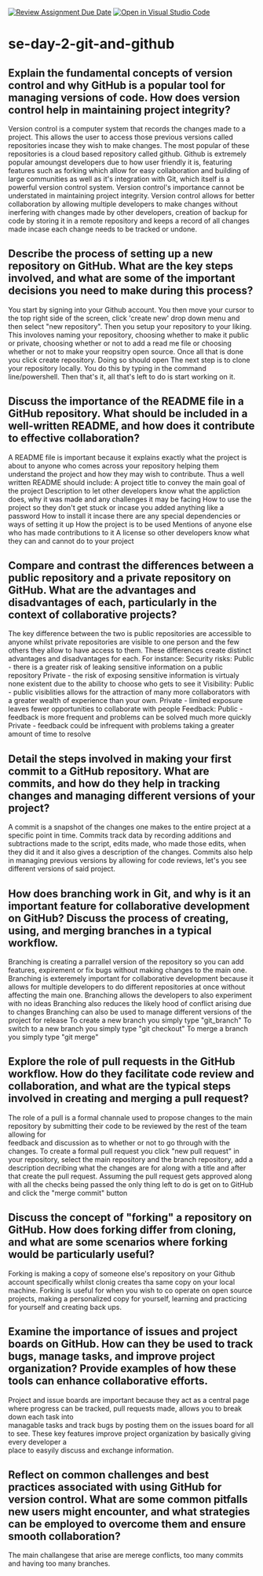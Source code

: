 [![Review Assignment Due Date](https://classroom.github.com/assets/deadline-readme-button-22041afd0340ce965d47ae6ef1cefeee28c7c493a6346c4f15d667ab976d596c.svg)](https://classroom.github.com/a/8wgCKhpZ)
[![Open in Visual Studio Code](https://classroom.github.com/assets/open-in-vscode-2e0aaae1b6195c2367325f4f02e2d04e9abb55f0b24a779b69b11b9e10269abc.svg)](https://classroom.github.com/online_ide?assignment_repo_id=18482510&assignment_repo_type=AssignmentRepo)
# se-day-2-git-and-github
## Explain the fundamental concepts of version control and why GitHub is a popular tool for managing versions of code. How does version control help in maintaining project integrity?
  Version control is a computer system that records the changes made to a project. This allows the user to access those previous versions called repositories incase they wish to make changes. The most popular of these repositories is a cloud based repository called github. Github is extremely popular amoungst developers due to how user friendly it is, featuring features such as forking which allow for easy collaboration and building of large communities as well as it's integration with Git, which itself is a powerful version control system. 
  Version control's importance cannot be understated in maintaining project integrity. Version control allows for better collaboration by allowing multiple developers to make changes without inerfering with changes made by other developers, creation of backup for code by storing it in a remote repository and keeps a record of all changes made incase each change needs to be tracked or undone.

## Describe the process of setting up a new repository on GitHub. What are the key steps involved, and what are some of the important decisions you need to make during this process?
  You start by signing into your Github account.
  You then move your cursor to the top right side of the screen, click 'create new' drop down menu and then select "new repository".
  Then you setup your repository to your liking. This involoves naming your repository, choosing whether to make it public or private, choosing whether or not to add a read 
  me file or choosing whether or not to make your reopsitry open source. 
  Once all that is done you click create repository. Doing so should open 
  The next step is to clone your repository locally. You do this by typing in the command line/powershell.
  Then that's it, all that's left to do is start working on it.
  
## Discuss the importance of the README file in a GitHub repository. What should be included in a well-written README, and how does it contribute to effective collaboration?
  A README file is important because it explains exactly what the project is about to anyone who comes across your repository helping them understand the project and how       they may wish to contribute. 
  Thus a well written README should include:
    A project title to convey the main goal of the project
    Description to let other developers know what the appliction does, why it was made and any challenges it may be facing
    How to use the project so they don't get stuck or incase you added anything like a password
    How to install it incase there are any special dependencies or ways of setting it up
    How the project is to be used 
    Mentions of anyone else who has made contributions to it
    A license so other developers know what they can and cannot do to your project
    
## Compare and contrast the differences between a public repository and a private repository on GitHub. What are the advantages and disadvantages of each, particularly in the context of collaborative projects?
  The key difference between the two is public repositories are accessible to anyone whilst private repositories are visible to one person and the few others they allow to     have access to them. These differences create distinct advantages and disadvantages for each. For instance:
  Security risks: Public - there is a greater risk of leaking sensitive information on a public repository
                  Private - the risk of exposing sensitive information is virtualy none existent due to the ability to choose who gets to see it
  Visibility: Public - public visiblities allows for the attraction of many more collaborators with a greater wealth of experience than your own.
              Private - limited exposure leaves fewer opportunities to collaborate with people 
  Feedback: Public - feedback is more frequent and problems can be solved much more quickly
            Private - feedback could be infrequent with problems taking a greater amount of time to resolve
  
## Detail the steps involved in making your first commit to a GitHub repository. What are commits, and how do they help in tracking changes and managing different versions of your project?
  A commit is a snapshot of the changes one makes to the entire project at a specific point in time. Commits track data by recording additions and subtractions made to the     script, edits made, who made those edits, when they did it and it also gives a description of the changes. Commits also help in managing previous versions by allowing for    code reviews, let's you see different versions of said project.
  
## How does branching work in Git, and why is it an important feature for collaborative development on GitHub? Discuss the process of creating, using, and merging branches in a typical workflow.
  Branching is creating a parrallel version of the repository so you can add features, expirement or fix bugs without making changes to the main one. 
  Branching is exteremely important for collaborative development because it allows for multiple developers to do different repositories at once without affecting the main     one. 
  Branching allows the developers to also experiment with no ideas
  Branching also reduces the likely hood of conflict arising due to changes
  Branching can also be used to manage different versions of the project for release
  To create a new branch you simply type "git_branch"
  To switch to a new branch you simply type "git checkout"
  To merge a branch you simply type "git merge"
  
## Explore the role of pull requests in the GitHub workflow. How do they facilitate code review and collaboration, and what are the typical steps involved in creating and merging a pull request?
  The role of a pull is a formal channale used to propose changes to the main repository by submitting their code to be reviewed by the rest of the team allowing for       
  feedback and discussion as to whether or not to go through with the changes. 
  To create a formal pull request you click "new pull request" in your repository, select the main repository and the branch repository, add a description decribing what the   changes are for along with a title and after that create the pull request. Assuming the pull request gets approved along with all the checks being passed the only thing 
  left to do is get on to GitHub and click the "merge commit" button

## Discuss the concept of "forking" a repository on GitHub. How does forking differ from cloning, and what are some scenarios where forking would be particularly useful?
  Forking is making a copy of someone else's repository on your Github account specifically whilst clonig creates tha same copy on your local machine. Forking is useful for when you wish to co operate on open source projects, making a personalized copy for yourself, learning and practicing for yourself and creating back ups.

## Examine the importance of issues and project boards on GitHub. How can they be used to track bugs, manage tasks, and improve project organization? Provide examples of how these tools can enhance collaborative efforts.
  Project and issue boards are important because they act as a central page where progress can be tracked, pull requests made, allows you to break down each task into       
  managable tasks and track bugs by posting them on the issues board for all to see. These key features improve project organization by basically giving every developer a    
  place to easyily discuss and exchange information.
## Reflect on common challenges and best practices associated with using GitHub for version control. What are some common pitfalls new users might encounter, and what strategies can be employed to overcome them and ensure smooth collaboration?
  The main challangese that arise are merege conflicts, too many commits and having too many branches.
